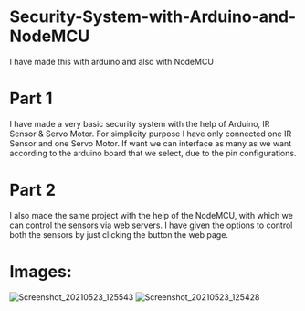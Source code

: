 # Security-System-with-Arduino-and-NodeMCU

I have made this with arduino and also with NodeMCU

# Part 1
I have made a very basic security system with the help of Arduino, IR Sensor & Servo Motor. For simplicity purpose I have only connected one IR Sensor and one Servo Motor. If want we can interface as many as we want according to the arduino board that we select, due to the pin configurations.

# Part 2
I also made the same project with the help of the NodeMCU, with which we can control the sensors via web servers. I have given the options to control both the sensors by just clicking the button the web page.

# Images:
![Screenshot_20210523_125543](https://user-images.githubusercontent.com/56832867/119251810-37432c80-bbc6-11eb-9ea1-9cca59a77012.png)
![Screenshot_20210523_125428](https://user-images.githubusercontent.com/56832867/119251816-3ca07700-bbc6-11eb-855b-c7ee63fe3a43.png)
